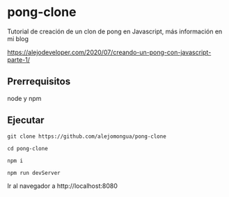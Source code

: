 # pong-clone

Tutorial de creación de un clon de pong en Javascript, más información en mi blog

https://alejodeveloper.com/2020/07/creando-un-pong-con-javascript-parte-1/

## Prerrequisitos

node y npm

## Ejecutar

    git clone https://github.com/alejomongua/pong-clone

    cd pong-clone

    npm i

    npm run devServer

Ir al navegador a http://localhost:8080
